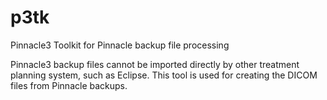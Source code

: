 # p3tk
Pinnacle3 Toolkit for Pinnacle backup file processing

Pinnacle3 backup files cannot be imported directly by other treatment planning system, such as Eclipse. 
This tool is used for creating the DICOM files from Pinnacle backups.
